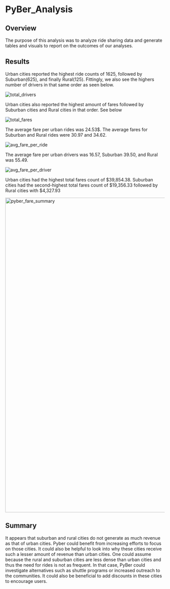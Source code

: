 # PyBer_Analysis
## Overview
The purpose of this analysis was to analyze ride sharing data and generate tables and visuals to report on the outcomes of our analyses. 
## Results
Urban cities reported the highest ride counts of 1625, followed by Suburban(625), and finally Rural(125). Fittingly, we also see the highers number of drivers in that same order as seen below.

![total_drivers](https://user-images.githubusercontent.com/82029390/118586785-5cb8dc00-b769-11eb-9022-0bbdc19d6150.png)



Urban cities also reported the highest amount of fares followed by Suburban cities and Rural cities in that order. See below

![total_fares](https://user-images.githubusercontent.com/82029390/118586825-6cd0bb80-b769-11eb-9fb6-8873101fdad6.png)


The average fare per urban rides was 24.53$. The average fares for Suburban and Rural rides were 30.97 and 34.62. 

![avg_fare_per_ride](https://user-images.githubusercontent.com/82029390/118586875-7ce89b00-b769-11eb-8ecc-308f1375ede6.png)


The average fare per urban drivers was 16.57, Suburban 39.50, and Rural was 55.49.

![avg_fare_per_driver](https://user-images.githubusercontent.com/82029390/118586895-870a9980-b769-11eb-9253-492c1ac35b71.png)


Urban cities had the highest total fares count of $39,854.38. Suburban cities had the second-highest total fares count of $19,356.33 followed by Rural cities with $4,327.93

<img width="991" alt="pyber_fare_summary" src="https://user-images.githubusercontent.com/82029390/119263154-e1fa2180-bbab-11eb-8f10-24c3182854a8.png">


## Summary

It appears that suburban and rural cities do not generate as much revenue as that of urban cities. Pyber could benefit from increasing efforts to focus on those cities. It could also be helpful to look into why these cities receive such a lesser amount of revenue than urban cities. One could assume because the rural and suburban cities are less dense than urban cities and thus the need for rides is not as frequent. In that case, PyBer could investigate alternatives such as shuttle programs or increased outreach to the communities. It could also be beneficial to add discounts in these cities to encourage users. 


